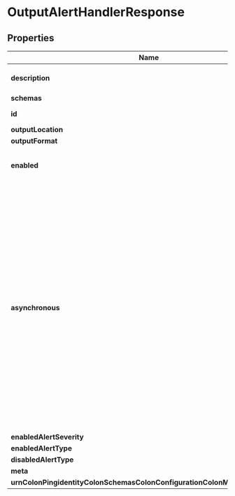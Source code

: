 

# OutputAlertHandlerResponse


## Properties

| Name | Type | Description | Notes |
|------------ | ------------- | ------------- | -------------|
|**description** | **String** | A description for this Alert Handler |  [optional] |
|**schemas** | **List&lt;EnumoutputAlertHandlerSchemaUrn&gt;** |  |  |
|**id** | **String** | Name of the Alert Handler |  |
|**outputLocation** | **EnumalertHandlerOutputLocationProp** |  |  [optional] |
|**outputFormat** | **EnumalertHandlerOutputFormatProp** |  |  [optional] |
|**enabled** | **Boolean** | Indicates whether the Alert Handler is enabled. |  |
|**asynchronous** | **Boolean** | Indicates whether the server should attempt to invoke this Alert Handler in a background thread so that any potentially-expensive processing (e.g., performing network communication to deliver the alert notification) will not delay whatever processing the server was performing when the alert was generated. |  [optional] |
|**enabledAlertSeverity** | **List&lt;EnumalertHandlerEnabledAlertSeverityProp&gt;** |  |  [optional] |
|**enabledAlertType** | **List&lt;EnumalertHandlerEnabledAlertTypeProp&gt;** |  |  [optional] |
|**disabledAlertType** | **List&lt;EnumalertHandlerDisabledAlertTypeProp&gt;** |  |  [optional] |
|**meta** | [**MetaMeta**](MetaMeta.md) |  |  [optional] |
|**urnColonPingidentityColonSchemasColonConfigurationColonMessagesColon20** | [**MetaUrnPingidentitySchemasConfigurationMessages20**](MetaUrnPingidentitySchemasConfigurationMessages20.md) |  |  [optional] |




